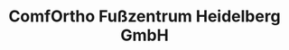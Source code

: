 ---
title: "ComfOrtho Fußzentrum Heidelberg GmbH"
url: /heidelberg/comfortho-fusszentrum-heidelberg-gmbh/
shop: Schuhe
---